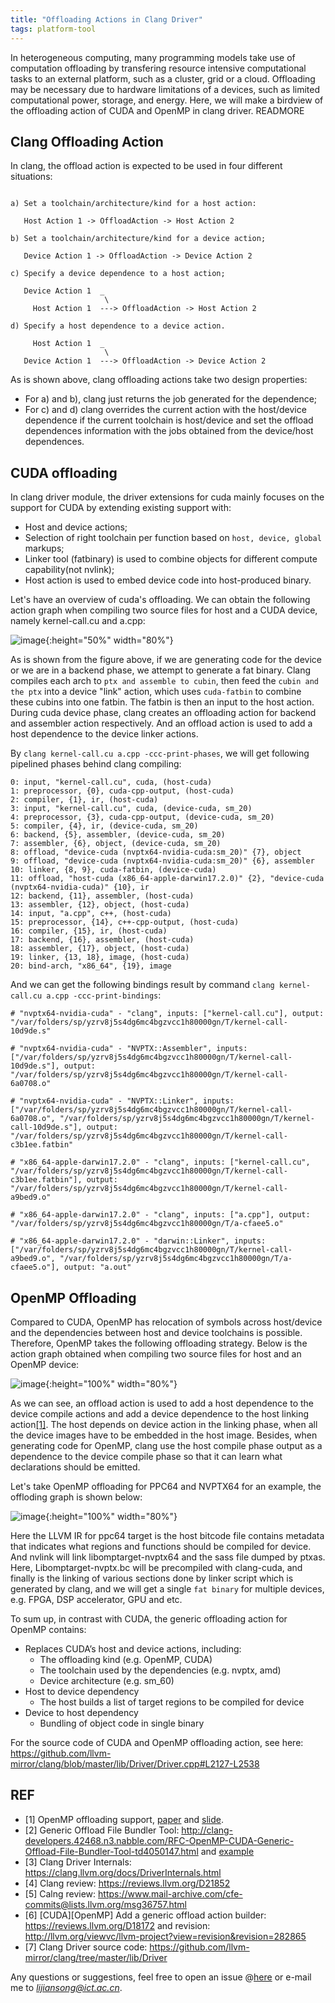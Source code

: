 ```yaml
---
title: "Offloading Actions in Clang Driver"
tags: platform-tool
---
```

In heterogeneous computing, many programming models take use of computation offloading by transfering resource intensive computational tasks to an external platform, such as a cluster, grid or a cloud. Offloading may be necessary due to hardware limitations of a devices, such as limited computational power, storage, and energy. Here, we will make a birdview of the offloading action of CUDA and OpenMP in clang driver.
READMORE

## Clang Offloading Action

In clang, the offload action is expected to be used in four different situations:

```

a) Set a toolchain/architecture/kind for a host action:

   Host Action 1 -> OffloadAction -> Host Action 2

b) Set a toolchain/architecture/kind for a device action;

   Device Action 1 -> OffloadAction -> Device Action 2

c) Specify a device dependence to a host action;

   Device Action 1  _
                     \
     Host Action 1  ---> OffloadAction -> Host Action 2

d) Specify a host dependence to a device action.

     Host Action 1  _
                     \
   Device Action 1  ---> OffloadAction -> Device Action 2

```

As is shown above, clang offloading actions take two design properties:
- For a) and b), clang just returns the job generated for the dependence;
- For c) and d) clang overrides the current action with the host/device dependence if the current toolchain is host/device and set the offload dependences information with the jobs obtained from the device/host dependences.

## CUDA offloading

In clang driver module, the driver extensions for cuda mainly focuses on the support for CUDA by extending existing support with:
- Host and device actions;
- Selection of right toolchain per function based on `host, device, global` markups;
- Linker tool (fatbinary) is used to combine objects for different compute capability(not nvlink);
- Host action is used to embed device code into host-produced binary.

Let's have an overview of cuda's offloading. We can obtain the following action graph when compiling two source files for host and a CUDA device, namely kernel-call.cu and a.cpp:

![image](/blog-img/2018_04_28_cuda_offload.png "CUDA offloading example"){:height="50%" width="80%"}

As is shown from the figure above, if we are generating code for the device or we are in a backend phase, we attempt to generate a fat binary. Clang compiles each arch to `ptx and assemble to cubin`, then feed the `cubin and the ptx` into a device "link" action, which uses `cuda-fatbin` to combine these cubins into one fatbin.  The fatbin is then an input to the host action. During cuda device phase, clang creates an offloading action for backend and assembler action respectively. And an offload action is used to add a host dependence to the device linker actions.

By `clang kernel-call.cu a.cpp -ccc-print-phases`, we will get following pipelined phases behind clang compiling:

```
0: input, "kernel-call.cu", cuda, (host-cuda)
1: preprocessor, {0}, cuda-cpp-output, (host-cuda)
2: compiler, {1}, ir, (host-cuda)
3: input, "kernel-call.cu", cuda, (device-cuda, sm_20)
4: preprocessor, {3}, cuda-cpp-output, (device-cuda, sm_20)
5: compiler, {4}, ir, (device-cuda, sm_20)
6: backend, {5}, assembler, (device-cuda, sm_20)
7: assembler, {6}, object, (device-cuda, sm_20)
8: offload, "device-cuda (nvptx64-nvidia-cuda:sm_20)" {7}, object
9: offload, "device-cuda (nvptx64-nvidia-cuda:sm_20)" {6}, assembler
10: linker, {8, 9}, cuda-fatbin, (device-cuda)
11: offload, "host-cuda (x86_64-apple-darwin17.2.0)" {2}, "device-cuda (nvptx64-nvidia-cuda)" {10}, ir
12: backend, {11}, assembler, (host-cuda)
13: assembler, {12}, object, (host-cuda)
14: input, "a.cpp", c++, (host-cuda)
15: preprocessor, {14}, c++-cpp-output, (host-cuda)
16: compiler, {15}, ir, (host-cuda)
17: backend, {16}, assembler, (host-cuda)
18: assembler, {17}, object, (host-cuda)
19: linker, {13, 18}, image, (host-cuda)
20: bind-arch, "x86_64", {19}, image
```

And we can get the following bindings result by command `clang kernel-call.cu a.cpp -ccc-print-bindings`:

```
# "nvptx64-nvidia-cuda" - "clang", inputs: ["kernel-call.cu"], output: "/var/folders/sp/yzrv8j5s4dg6mc4bgzvcc1h80000gn/T/kernel-call-10d9de.s"

# "nvptx64-nvidia-cuda" - "NVPTX::Assembler", inputs: ["/var/folders/sp/yzrv8j5s4dg6mc4bgzvcc1h80000gn/T/kernel-call-10d9de.s"], output: "/var/folders/sp/yzrv8j5s4dg6mc4bgzvcc1h80000gn/T/kernel-call-6a0708.o"

# "nvptx64-nvidia-cuda" - "NVPTX::Linker", inputs: ["/var/folders/sp/yzrv8j5s4dg6mc4bgzvcc1h80000gn/T/kernel-call-6a0708.o", "/var/folders/sp/yzrv8j5s4dg6mc4bgzvcc1h80000gn/T/kernel-call-10d9de.s"], output: "/var/folders/sp/yzrv8j5s4dg6mc4bgzvcc1h80000gn/T/kernel-call-c3b1ee.fatbin"

# "x86_64-apple-darwin17.2.0" - "clang", inputs: ["kernel-call.cu", "/var/folders/sp/yzrv8j5s4dg6mc4bgzvcc1h80000gn/T/kernel-call-c3b1ee.fatbin"], output: "/var/folders/sp/yzrv8j5s4dg6mc4bgzvcc1h80000gn/T/kernel-call-a9bed9.o"

# "x86_64-apple-darwin17.2.0" - "clang", inputs: ["a.cpp"], output: "/var/folders/sp/yzrv8j5s4dg6mc4bgzvcc1h80000gn/T/a-cfaee5.o"

# "x86_64-apple-darwin17.2.0" - "darwin::Linker", inputs: ["/var/folders/sp/yzrv8j5s4dg6mc4bgzvcc1h80000gn/T/kernel-call-a9bed9.o", "/var/folders/sp/yzrv8j5s4dg6mc4bgzvcc1h80000gn/T/a-cfaee5.o"], output: "a.out"

```

## OpenMP Offloading

Compared to CUDA, OpenMP has relocation of symbols across host/device and the dependencies between host and device toolchains is possible. Therefore, OpenMP takes the following offloading strategy. Below is the action graph obtained when compiling two source files for host and an OpenMP device:

![image](/blog-img/2018_04_28_openmp_offload.png "OpenMP offloading example"){:height="100%" width="80%"}

As we can see, an offload action is used to add a host dependence to the device compile actions and add a device dependence to the host linking action[[1]](#ibm_offload_paper). The host depends on device action in the linking phase, when all the device images have to be embedded in the host image. Besides, when generating code for OpenMP, clang use the host compile phase output as a dependence to the device compile phase so that it can learn what declarations should be emitted.

Let's take OpenMP offloading for PPC64 and NVPTX64 for an example, the offloding graph is shown below:

![image](/blog-img/2018_04_28_openmp_offload_ppc64_nvptx64.png "OpenMP offloading for ppc64 and nvptx64"){:height="100%" width="80%"}

Here the LLVM IR for ppc64 target is the host bitcode file contains metadata that indicates what regions and functions should be compiled for device. And nvlink will link libomptarget-nvptx64 and the sass file dumped by ptxas. Here, Libomptarget-nvptx.bc will be precompiled with clang-cuda, and finally is the linking of various sections done by linker script which is generated by clang, and we will get a single `fat binary` for multiple devices, e.g. FPGA, DSP accelerator, GPU and etc.

To sum up, in contrast with CUDA, the generic offloading action for OpenMP contains:
- Replaces CUDA’s host and device actions, including:
  - The offloading kind (e.g. OpenMP, CUDA)
  - The toolchain used by the dependencies (e.g. nvptx, amd)
  - Device architecture (e.g. sm_60)
- Host to device dependency
  - The host builds a list of target regions to be compiled for device
- Device to host dependency
  - Bundling of object code in single binary

For the source code of CUDA and OpenMP offloading action, see here: <https://github.com/llvm-mirror/clang/blob/master/lib/Driver/Driver.cpp#L2127-L2538>

## REF
- [1] <span id="ibm_offload_paper">OpenMP offloading support, [paper](https://researcher.watson.ibm.com/researcher/files/us-zsura/17_llvmATSC2016.pdf) and [slide](https://llvm-hpc3-workshop.github.io/slides/Bertolli.pdf). </span>
- [2] Generic Offload File Bundler Tool: <http://clang-developers.42468.n3.nabble.com/RFC-OpenMP-CUDA-Generic-Offload-File-Bundler-Tool-td4050147.html> and [example](https://chromium.googlesource.com/external/github.com/llvm-mirror/clang/+/refs/heads/master/test/Driver/openmp-offload-gpu.c)
- [3] Clang Driver Internals: <https://clang.llvm.org/docs/DriverInternals.html>
- [4] Clang review: <https://reviews.llvm.org/D21852>
- [5] Calng review: <https://www.mail-archive.com/cfe-commits@lists.llvm.org/msg36757.html>
- [6] [CUDA][OpenMP] Add a generic offload action builder: <https://reviews.llvm.org/D18172> and revision: <http://llvm.org/viewvc/llvm-project?view=revision&revision=282865>
- [7] Clang Driver source code: <https://github.com/llvm-mirror/clang/tree/master/lib/Driver>


Any questions or suggestions, feel free to open an issue @[here](https://github.com/lijiansong/clang-llvm-tutorial) or e-mail me to *lijiansong@ict.ac.cn*.


